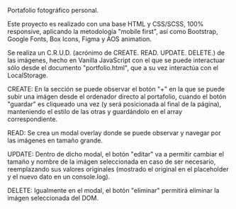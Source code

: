Portafolio fotográfico personal.

Este proyecto es realizado con una base HTML y CSS/SCSS, 100% responsive, aplicando la metodología "mobile first", así como Bootstrap, Google Fonts, Box Icons, Figma y AOS animation. 

Se realiza un C.R.U.D. (acrónimo de CREATE. READ. UPDATE. DELETE.) de las imágenes, hecho en Vanilla JavaScript con el que se puede interactuar sólo desde el documento "portfolio.html", que a su vez interactúa con el LocalStorage.

CREATE:
En la sección se puede observar el botón "+" en la que se puede subir una imágen desde el ordenador directo al portafolio, cuando el botón "guardar" es cliqueado una vez (y será posicionada al final de la página), manteniendo el estilo de las otras y guardándolo en el array correspondiente.

READ:
Se crea un modal overlay donde se puede observar y navegar por las imágenes en tamaño grande.

UPDATE:
Dentro de dicho modal, el botón "editar" va a permitir cambiar el tamaño y nombre de la imágen seleccionada en caso de ser necesario, reemplazando sus valores originales (mostrado el original en el placeholder y el nuevo dato en un console.log).

DELETE:
Igualmente en el modal, el botón "eliminar" permitirá eliminar la imágen seleccionada del DOM.
